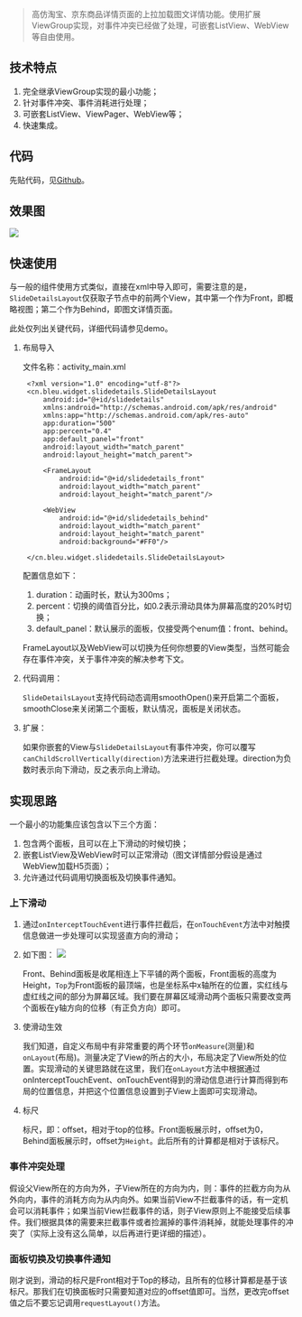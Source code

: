 >高仿淘宝、京东商品详情页面的上拉加载图文详情功能。使用扩展ViewGroup实现，对事件冲突已经做了处理，可嵌套ListView、WebView等自由使用。

## 技术特点

1. 完全继承ViewGroup实现的最小功能；
2. 针对事件冲突、事件消耗进行处理；
3. 可嵌套ListView、ViewPager、WebView等；
4. 快速集成。

## 代码

先贴代码，见[Github](https://github.com/cnbleu/SlideDetailsLayout)。

## 效果图

![](http://7xifbq.com1.z0.glb.clouddn.com/Fp1xaC2l40QBC8OKgHJfPt5qtlLs)


## 快速使用

与一般的组件使用方式类似，直接在xml中导入即可，需要注意的是，`SlideDetailsLayout`仅获取子节点中的前两个View，其中第一个作为Front，即概略视图；第二个作为Behind，即图文详情页面。

此处仅列出关键代码，详细代码请参见demo。

1. 布局导入

	文件名称：activity_main.xml

		<?xml version="1.0" encoding="utf-8"?>
		<cn.bleu.widget.slidedetails.SlideDetailsLayout
		    android:id="@+id/slidedetails"
		    xmlns:android="http://schemas.android.com/apk/res/android"
		    xmlns:app="http://schemas.android.com/apk/res-auto"
		    app:duration="500"
		    app:percent="0.4"
		    app:default_panel="front"
		    android:layout_width="match_parent"
		    android:layout_height="match_parent">
		
		    <FrameLayout
		        android:id="@+id/slidedetails_front"
		        android:layout_width="match_parent"
		        android:layout_height="match_parent"/>
		
		    <WebView
		        android:id="@+id/slidedetails_behind"
		        android:layout_width="match_parent"
		        android:layout_height="match_parent"
		        android:background="#FF0"/>
		
		</cn.bleu.widget.slidedetails.SlideDetailsLayout>

	配置信息如下：

	1. duration：动画时长，默认为300ms；
	2. percent：切换的阈值百分比，如0.2表示滑动具体为屏幕高度的20%时切换；
	3. default_panel：默认展示的面板，仅接受两个enum值：front、behind。

	FrameLayout以及WebView可以切换为任何你想要的View类型，当然可能会存在事件冲突，关于事件冲突的解决参考下文。

2. 代码调用：

	`SlideDetailsLayout`支持代码动态调用smoothOpen()来开启第二个面板，smoothClose来关闭第二个面板，默认情况，面板是关闭状态。

3. 扩展：

	如果你嵌套的View与`SlideDetailsLayout`有事件冲突，你可以覆写`canChildScrollVertically(direction)`方法来进行拦截处理。direction为负数时表示向下滑动，反之表示向上滑动。

## 实现思路

一个最小的功能集应该包含以下三个方面：

1. 包含两个面板，且可以在上下滑动的时候切换；
2. 嵌套ListView及WebView时可以正常滑动（图文详情部分假设是通过WebView加载H5页面）；
3. 允许通过代码调用切换面板及切换事件通知。

### 上下滑动

1. 通过`onInterceptTouchEvent`进行事件拦截后，在`onTouchEvent`方法中对触摸信息做进一步处理可以实现竖直方向的滑动；

2. 如下图：
	![](http://7xifbq.com1.z0.glb.clouddn.com/Fjq_vDJgvi-7nFtRT8mDZRCCREOB)
	
	Front、Behind面板是收尾相连上下平铺的两个面板，Front面板的高度为Height，`Top`为Front面板的最顶端，也是坐标系中x轴所在的位置，实红线与虚红线之间的部分为屏幕区域。我们要在屏幕区域滑动两个面板只需要改变两个面板在y轴方向的位移（有正负方向）即可。
	
3. 使滑动生效
	
	我们知道，自定义布局中有非常重要的两个环节`onMeasure`(测量)和`onLayout`(布局)。测量决定了View的所占的大小，布局决定了View所处的位置。实现滑动的关键思路就在这里，我们在`onLayout`方法中根据通过onInterceptTouchEvent、onTouchEvent得到的滑动信息进行计算而得到布局的位置信息，并把这个位置信息设置到子View上面即可实现滑动。

4. 标尺

	标尺，即：offset，相对于top的位移。Front面板展示时，offset为0，Behind面板展示时，offset为`Height`。此后所有的计算都是相对于该标尺。

### 事件冲突处理

假设父View所在的方向为外，子View所在的方向为内，则：事件的拦截方向为从外向内，事件的消耗方向为从内向外。如果当前View不拦截事件的话，有一定机会可以消耗事件；如果当前View拦截事件的话，则子View原则上不能接受后续事件。我们根据具体的需要来拦截事件或者捡漏掉的事件消耗掉，就能处理事件的冲突了（实际上没有这么简单，以后再进行更详细的描述）。

### 面板切换及切换事件通知

刚才说到，滑动的标尺是Front相对于Top的移动，且所有的位移计算都是基于该标尺。那我们在切换面板时只需要知道对应的offset值即可。当然，更改完offset值之后不要忘记调用`requestLayout()`方法。




